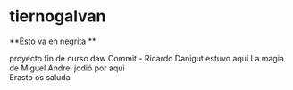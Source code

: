 # tiernogalvan


**Esto va en negrita **

proyecto fin de curso daw
Commit - Ricardo
Danigut estuvo aquí
La magia de Miguel
Andrei jodió por aqui<br>
Erasto os saluda<br>
